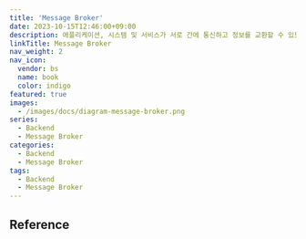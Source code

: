 ```yaml
---
title: 'Message Broker'
date: 2023-10-15T12:46:00+09:00
description: 애플리케이션, 시스템 및 서비스가 서로 간에 통신하고 정보를 교환할 수 있도록 해주는 소프트웨어
linkTitle: Message Broker
nav_weight: 2
nav_icon:
  vendor: bs
  name: book
  color: indigo
featured: true
images:
  - /images/docs/diagram-message-broker.png
series:
  - Backend
  - Message Broker
categories:
  - Backend
  - Message Broker
tags:
  - Backend
  - Message Broker
---
```


## Reference
